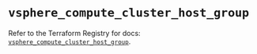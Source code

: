 # `vsphere_compute_cluster_host_group`

Refer to the Terraform Registry for docs: [`vsphere_compute_cluster_host_group`](https://registry.terraform.io/providers/hashicorp/vsphere/2.11.0/docs/resources/compute_cluster_host_group).
